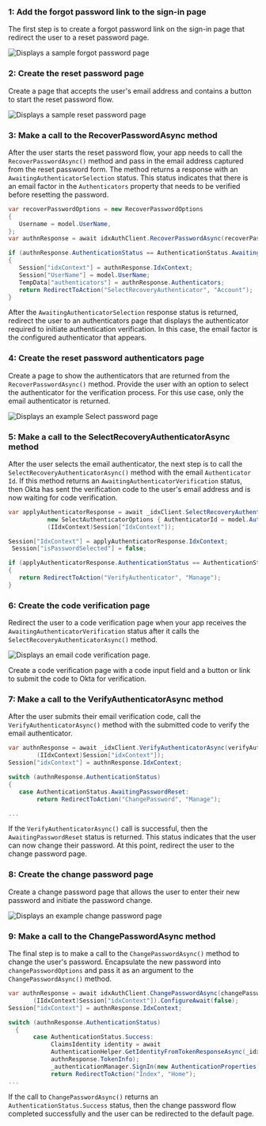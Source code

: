 ### 1: Add the forgot password link to the sign-in page

The first step is to create a forgot password link on the sign-in page that redirect the user to a reset password page.

<div class="common-image-format">

![Displays a sample forgot password page](/img/oie-embedded-sdk/oie-embedded-sdk-use-case-pwd-recovery-screenshot-forgot.png)

</div>

### 2: Create the reset password page

Create a page that accepts the user's email address and contains a button to start the reset password flow.

<div class="common-image-format">

![Displays a sample reset password page](/img/oie-embedded-sdk/oie-embedded-sdk-use-case-pwd-recovery-screenshot-reset.png)

</div>

### 3: Make a call to the RecoverPasswordAsync method

After the user starts the reset password flow, your app needs to call the
`RecoverPasswordAsync()` method and pass in the email address captured from the reset password form.
The method returns a response with an `AwaitingAuthenticatorSelection` status. This status indicates that there is an email factor in the `Authenticators` property that needs to be verified before resetting the password.

```csharp
var recoverPasswordOptions = new RecoverPasswordOptions
{
   Username = model.UserName,
};
var authnResponse = await idxAuthClient.RecoverPasswordAsync(recoverPasswordOptions);

if (authnResponse.AuthenticationStatus == AuthenticationStatus.AwaitingAuthenticatorSelection)
{
   Session["idxContext"] = authnResponse.IdxContext;
   Session["UserName"] = model.UserName;
   TempData["authenticators"] = authnResponse.Authenticators;
   return RedirectToAction("SelectRecoveryAuthenticator", "Account");
}
```

After the `AwaitingAuthenticatorSelection` response status is returned, redirect the user to an authenticators page that displays the authenticator required to initiate authentication verification. In this case, the email factor is the configured authenticator that appears.

### 4: Create the reset password authenticators page

Create a page to show the authenticators that are returned from the `RecoverPasswordAsync()` method. Provide the user with an option to select the authenticator for the verification process. For this use case, only the email authenticator is returned.

<div class="common-image-format">

![Displays an example Select password page](/img/oie-embedded-sdk/oie-embedded-sdk-use-case-pwd-recovery-screenshot-choose-auth.png)

</div>

### 5: Make a call to the SelectRecoveryAuthenticatorAsync method

After the user selects the email authenticator, the next step is to call the `SelectRecoveryAuthenticatorAsync()` method with the email `Authenticator Id`.
If this method returns an `AwaitingAuthenticatorVerification` status, then Okta has sent the verification code to the user's email address and is now waiting for code verification.

```csharp
var applyAuthenticatorResponse = await _idxClient.SelectRecoveryAuthenticatorAsync(
           new SelectAuthenticatorOptions { AuthenticatorId = model.AuthenticatorId },
           (IIdxContext)Session["IdxContext"]);

Session["IdxContext"] = applyAuthenticatorResponse.IdxContext;
 Session["isPasswordSelected"] = false;

if (applyAuthenticatorResponse.AuthenticationStatus == AuthenticationStatus.AwaitingAuthenticatorVerification)
{
   return RedirectToAction("VerifyAuthenticator", "Manage");
}
```

### 6: Create the code verification page

Redirect the user to a code verification page when your app receives the `AwaitingAuthenticatorVerification` status after it calls the `SelectRecoveryAuthenticatorAsync()` method.

<div class="common-image-format">

![Displays an email code verification page.](/img/oie-embedded-sdk/oie-embedded-sdk-use-case-all-verify-email-code.png)

</div>

Create a code verification page with a code input field and a button or link to submit the code to Okta for verification.

### 7: Make a call to the VerifyAuthenticatorAsync method

After the user submits their email verification code, call the `VerifyAuthenticatorAsync()` method with the submitted code to verify the email authenticator.

```csharp
var authnResponse = await _idxClient.VerifyAuthenticatorAsync(verifyAuthenticatorOptions,
        (IIdxContext)Session["idxContext"]);
Session["idxContext"] = authnResponse.IdxContext;

switch (authnResponse.AuthenticationStatus)
{
   case AuthenticationStatus.AwaitingPasswordReset:
        return RedirectToAction("ChangePassword", "Manage");

...
```

If the `VerifyAuthenticatorAsync()` call is successful, then the `AwaitingPasswordReset` status is returned. This status indicates that the user can now change their password. At this point, redirect the user to the change password page.

### 8: Create the change password page

Create a change password page that allows the user to enter their new password and initiate the password change.

<div class="common-image-format">

![Displays an example change password page](/img/oie-embedded-sdk/oie-embedded-sdk-use-case-pwd-recovery-screenshot-change-pwd.png)

</div>

### 9: Make a call to the ChangePasswordAsync method

The final step is to make a call to the `ChangePasswordAsync()` method to change the
user's password. Encapsulate the new password into `changePasswordOptions` and pass it as an argument to the `ChangePasswordAsync()` method.

```csharp
var authnResponse = await idxAuthClient.ChangePasswordAsync(changePasswordOptions,
       (IIdxContext)Session["idxContext"]).ConfigureAwait(false);
Session["idxContext"] = authnResponse.IdxContext;

switch (authnResponse.AuthenticationStatus)
  {
       case AuthenticationStatus.Success:
            ClaimsIdentity identity = await
            AuthenticationHelper.GetIdentityFromTokenResponseAsync(_idxClient.Configuration,
            authnResponse.TokenInfo);
            _authenticationManager.SignIn(new AuthenticationProperties(), identity);
            return RedirectToAction("Index", "Home");
...
```

If the call to `ChangePasswordAsync()` returns an `AuthenticationStatus.Success` status, then the change password flow completed successfully and the user can be redirected to the default page.
